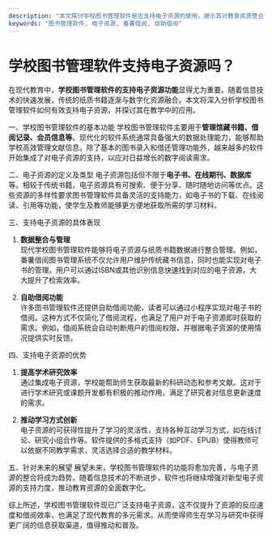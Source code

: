 ```yaml
---
description: "本文探讨学校图书管理软件是否支持电子资源的使用，揭示其对教育资源整合的影响。"
keywords: "图书管理软件, 电子资源, 番薯借阅, 自助借阅"
---
```

# 学校图书管理软件支持电子资源吗？

在现代教育中，**学校图书管理软件的支持电子资源功能**显得尤为重要。随着信息技术的快速发展，传统的纸质书籍逐渐与数字化资源融合。本文将深入分析学校图书管理软件如何有效支持电子资源，并探讨其在教学中的应用。

一、学校图书管理软件的基本功能
学校图书管理软件主要用于**管理馆藏书籍、借阅记录、会员信息等**。现代化的软件系统通常具备强大的数据处理能力，能够帮助学校高效管理文献信息。除了基本的图书录入和借还管理功能外，越来越多的软件开始集成了对电子资源的支持，以应对日益增长的数字阅读需求。

二、电子资源的定义及类型
电子资源包括但不限于**电子书、在线期刊、数据库**等。相较于传统书籍，电子资源具有可搜索、便于分享、随时随地访问等优点。这些资源的多样性要求图书管理软件具备灵活的支持能力，如电子书的下载、在线阅读、引用等功能，使学生及教师能够更方便地获取所需的学习材料。

三、支持电子资源的具体表现
1. **数据整合与管理**  
现代学校图书管理软件能够将电子资源与纸质书籍数据进行整合管理。例如，番薯借阅图书管理系统不仅允许用户维护传统藏书信息，同时也能实现对电子书的管理。用户可以通过ISBN或其他识别信息快速找到对应的电子资源，大大提升了检索效率。

2. **自助借阅功能**  
许多图书管理软件还提供自助借阅功能，读者可以通过小程序实现对电子书的借阅。这种方式不仅简化了借阅流程，也满足了用户对于电子资源即时获取的需求。例如，借阅系统会自动判断用户的借阅权限，并根据电子资源的使用情况提供实时反馈。

四、支持电子资源的优势
1. **提高学术研究效率**  
通过集成电子资源，学校能帮助师生获取最新的科研动态和参考文献。这对于进行学术研究或课题开发都有积极的推动作用，满足了研究者对信息更新速度的需求。

2. **推动学习方式创新**  
电子资源的可获得性提升了学习的灵活性，支持各种互动学习方式，如在线讨论、研究小组合作等。软件提供的多格式支持（如PDF、EPUB）使得教师可以依据不同教学需求，灵活选择合适的教学材料。

五、针对未来的展望
展望未来，学校图书管理软件的功能将愈加完善，与电子资源的整合将成为趋势。随着信息技术的不断进步，软件也将继续增强对新型电子资源的支持力度，推动教育资源的全面数字化。

综上所述，学校图书管理软件现已广泛支持电子资源，这不仅提升了资源的反应速度和借阅效率，也满足了现代教育的多元需求。从而使得师生在学习与研究中获得更广阔的信息获取渠道，值得推动和普及。
